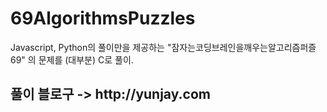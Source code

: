 # 69AlgorithmsPuzzles

Javascript, Python의 풀이만을 제공하는 "잠자는코딩브레인을깨우는알고리즘퍼즐69" 의 문제를 (대부분) C로 풀이. 

<h2>
<strong>풀이 블로구 -> http://yunjay.com</strong>
</h2>

